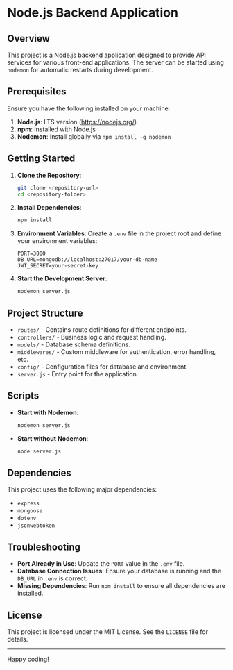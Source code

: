 # Node.js Backend Application

## Overview
This project is a Node.js backend application designed to provide API services for various front-end applications. The server can be started using `nodemon` for automatic restarts during development.

## Prerequisites
Ensure you have the following installed on your machine:

1. **Node.js**: LTS version (https://nodejs.org/)
2. **npm**: Installed with Node.js
3. **Nodemon**: Install globally via `npm install -g nodemon`

## Getting Started

1. **Clone the Repository**:
   ```bash
   git clone <repository-url>
   cd <repository-folder>
   ```

2. **Install Dependencies**:
   ```bash
   npm install
   ```

3. **Environment Variables**:
   Create a `.env` file in the project root and define your environment variables:
   ```
   PORT=3000
   DB_URL=mongodb://localhost:27017/your-db-name
   JWT_SECRET=your-secret-key
   ```

4. **Start the Development Server**:
   ```bash
   nodemon server.js
   ```

## Project Structure

- `routes/` - Contains route definitions for different endpoints.
- `controllers/` - Business logic and request handling.
- `models/` - Database schema definitions.
- `middlewares/` - Custom middleware for authentication, error handling, etc.
- `config/` - Configuration files for database and environment.
- `server.js` - Entry point for the application.

## Scripts

- **Start with Nodemon**:
  ```bash
  nodemon server.js
  ```

- **Start without Nodemon**:
  ```bash
  node server.js
  ```

## Dependencies
This project uses the following major dependencies:

- `express`
- `mongoose`
- `dotenv`
- `jsonwebtoken`

## Troubleshooting

- **Port Already in Use**: Update the `PORT` value in the `.env` file.
- **Database Connection Issues**: Ensure your database is running and the `DB_URL` in `.env` is correct.
- **Missing Dependencies**: Run `npm install` to ensure all dependencies are installed.

## License
This project is licensed under the MIT License. See the `LICENSE` file for details.

---

Happy coding!

